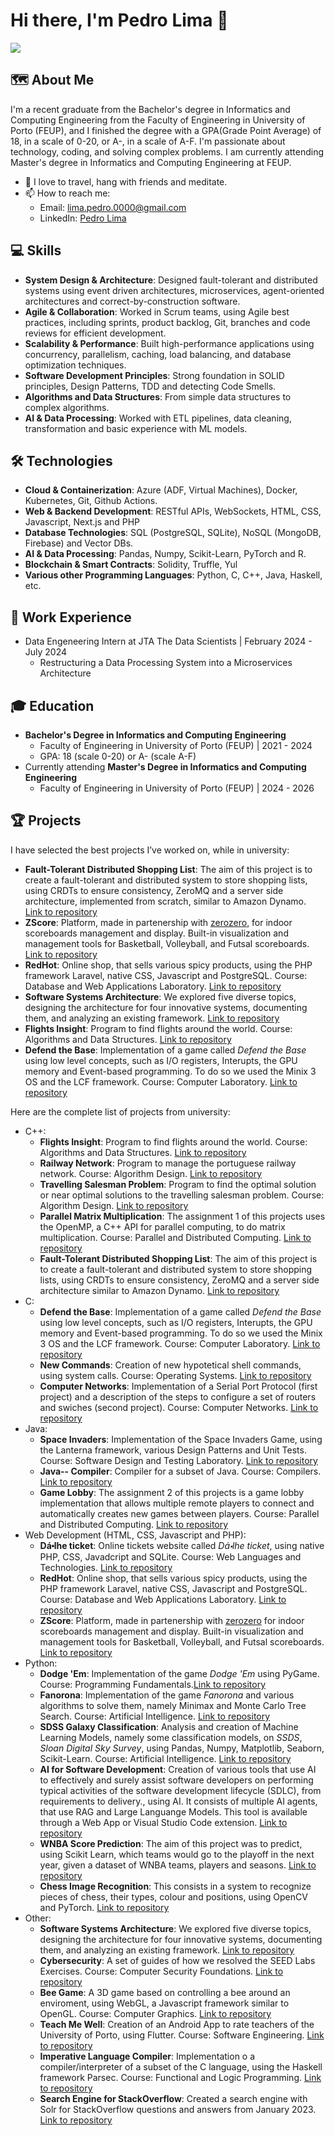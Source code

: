 # Hi there, I'm Pedro Lima 👋

![](https://komarev.com/ghpvc/?username=limapedro12)

## 🗺 About Me
I'm a recent graduate from the Bachelor's degree in Informatics and Computing Engineering from the Faculty of Engineering in University of Porto (FEUP), and I finished the degree with a GPA(Grade Point Average) of 18, in a scale of 0-20, or A-, in a scale of A-F. I'm passionate about technology, coding, and solving complex problems. I am currently attending Master's degree in Informatics and Computing Engineering at FEUP.

- 🌱 I love to travel, hang with friends and meditate.
- 📫 How to reach me:
  - Email:  [lima.pedro.0000@gmail.com](mailto:lima.pedro.0000@gmail.com)
  - LinkedIn: [Pedro Lima](https://www.linkedin.com/in/pedro-lima-b55558295)

## 💻 Skills
- **System Design & Architecture**: Designed fault-tolerant and distributed systems using event driven architectures, microservices, agent-oriented architectures and correct-by-construction software.
- **Agile & Collaboration**: Worked in Scrum teams, using Agile best practices, including sprints, product backlog, Git, branches and code reviews for efficient development.
- **Scalability & Performance**: Built high-performance applications using concurrency, parallelism, caching, load balancing, and database optimization techniques.
- **Software Development Principles**: Strong foundation in SOLID principles, Design Patterns, TDD and detecting Code Smells.
- **Algorithms and Data Structures**: From simple data structures to complex algorithms.
- **AI & Data Processing**: Worked with ETL pipelines, data cleaning, transformation and basic experience with ML models.

## 🛠️ Technologies
- **Cloud & Containerization**: Azure (ADF, Virtual Machines), Docker, Kubernetes, Git, Github Actions.
- **Web & Backend Development**: RESTful APIs, WebSockets, HTML, CSS, Javascript, Next.js and PHP
- **Database Technologies**: SQL (PostgreSQL, SQLite), NoSQL (MongoDB, Firebase) and Vector DBs.
- **AI & Data Processing**: Pandas, Numpy, Scikit-Learn, PyTorch and R.
- **Blockchain & Smart Contracts**: Solidity, Truffle, Yul
- **Various other Programming Languages**: Python, C, C++, Java, Haskell, etc.

## 💼 Work Experience
- Data Engeneering Intern at JTA The Data Scientists | February 2024 - July 2024
  - Restructuring a Data Processing System into a Microservices Architecture

## 🎓 Education
- **Bachelor's Degree in Informatics and Computing Engineering**
  - Faculty of Engineering in University of Porto (FEUP) | 2021 - 2024
  - GPA: 18 (scale 0-20) or A- (scale A-F)
- Currently attending **Master's Degree in Informatics and Computing Engineering**
  - Faculty of Engineering in University of Porto (FEUP) | 2024 - 2026

## 🏆 Projects
I have selected the best projects I’ve worked on, while in university:
- **Fault-Tolerant Distributed Shopping List**: The aim of this project is to create a fault-tolerant and distributed system to store shopping lists, using CRDTs to ensure consistency, ZeroMQ and a server side architecture, implemented from scratch, similar to Amazon Dynamo. [Link to repository](https://github.com/limapedro12/SDLE_ShoppingList)
- **ZScore**: Platform, made in partenership with [zerozero](www.zerozero.pt), for indoor scoreboards management and display. Built-in visualization and management tools for Basketball, Volleyball, and Futsal scoreboards. [Link to repository](https://github.com/limapedro12/LGP_ZScore_ZeroZero)
- **RedHot**: Online shop, that sells various spicy products, using the PHP framework Laravel, native CSS, Javascript and PostgreSQL. Course: Database and Web Applications Laboratory. [Link to repository](https://github.com/limapedro12/LBAW_RedHot_OnlineStore)
- **Software Systems Architecture**: We explored five diverse topics, designing the architecture for four innovative systems, documenting them, and analyzing an existing framework. [Link to repository](https://github.com/limapedro12/ASSO_ArchitectVariousSystems)
- **Flights Insight**: Program to find flights around the world. Course: Algorithms and Data Structures. [Link to repository](https://github.com/marco-vb/FEUP-flights-insight)
- **Defend the Base**: Implementation of a game called *Defend the Base* using low level concepts, such as I/O registers, Interupts, the GPU memory and Event-based programming. To do so we used the Minix 3 OS and the LCF framework. Course: Computer Laboratory. [Link to repository](https://github.com/limapedro12/LCOM_DefendTheBase/)

Here are the complete list of projects from university:
- C++:
    - **Flights Insight**: Program to find flights around the world. Course: Algorithms and Data Structures. [Link to repository](https://github.com/marco-vb/FEUP-flights-insight)
    - **Railway Network**: Program to manage the portuguese railway network. Course: Algorithm Design. [Link to repository](https://github.com/limapedro12/DA_Proj1)
    - **Travelling Salesman Problem**: Program to find the optimal solution or near optimal solutions to the travelling salesman problem. Course: Algorithm Design. [Link to repository](https://github.com/limapedro12/DA_Proj2)
    - **Parallel Matrix Multiplication**: The assignment 1 of this projects uses the OpenMP, a C++ API for parallel computing, to do matrix multiplication. Course: Parallel and Distributed Computing. [Link to repository](https://github.com/limapedro12/CPD_ParallelAndDistributed)
    - **Fault-Tolerant Distributed Shopping List**: The aim of this project is to create a fault-tolerant and distributed system to store shopping lists, using CRDTs to ensure consistency, ZeroMQ and a server side architecture similar to Amazon Dynamo. [Link to repository](https://github.com/limapedro12/SDLE_ShoppingList)
- C:
    - **Defend the Base**: Implementation of a game called *Defend the Base* using low level concepts, such as I/O registers, Interupts, the GPU memory and Event-based programming. To do so we used the Minix 3 OS and the LCF framework. Course: Computer Laboratory. [Link to repository](https://github.com/limapedro12/LCOM_DefendTheBase/)
    - **New Commands**: Creation of new hypotetical shell commands, using system calls. Course: Operating Systems. [Link to repository](https://github.com/limapedro12/SO_TrabalhoPratico)
    - **Computer Networks**: Implementation of a Serial Port Protocol (first project) and a description of the steps to configure a set of routers and swiches (second project). Course: Computer Networks. [Link to repository](https://github.com/limapedro12/RC_ComputerNetworks) 
- Java:
    - **Space Invaders**: Implementation of the Space Invaders Game, using the Lanterna framework, various Design Patterns and Unit Tests. Course: Software Design and Testing Laboratory. [Link to repository](https://github.com/limapedro12/space_invaders)
    - **Java-- Compiler**: Compiler for a subset of Java. Course: Compilers. [Link to repository](https://github.com/limapedro12/COMP_Java--_Compiler)
    - **Game Lobby**: The assignment 2 of this projects is a game lobby implementation that allows multiple remote players to connect and automatically creates new games between players. Course: Parallel and Distributed Computing. [Link to repository](https://github.com/limapedro12/CPD_ParallelAndDistributed)
- Web Development (HTML, CSS, Javascript and PHP):
    - **Dá⬝lhe ticket**: Online tickets website called *Dá⬝lhe ticket*, using native PHP, CSS, Javadcript and SQLite. Course: Web Languages and Technologies. [Link to repository](https://github.com/limapedro12/project-ltw05g02)
    - **RedHot**: Online shop, that sells various spicy products, using the PHP framework Laravel, native CSS, Javascript and PostgreSQL. Course: Database and Web Applications Laboratory. [Link to repository](https://github.com/limapedro12/LBAW_RedHot_OnlineStore)
    - **ZScore**: Platform, made in partenership with [zerozero](www.zerozero.pt) for indoor scoreboards management and display. Built-in visualization and management tools for Basketball, Volleyball, and Futsal scoreboards. [Link to repository](https://github.com/limapedro12/LGP_ZScore_ZeroZero)
- Python:
     - **Dodge 'Em**: Implementation of the game *Dodge 'Em* using PyGame. Course: Programming Fundamentals.[Link to repository](https://github.com/limapedro12/dodge-em-atari)
     - **Fanorona**: Implementation of the game *Fanorona* and various algorithms to solve them, namely Minimax and Monte Carlo Tree Search. Course: Artificial Intelligence. [Link to repository](https://github.com/limapedro12/IA_Fanorona)
     - **SDSS Galaxy Classification**: Analysis and creation of Machine Learning Models, namely some classification models, on *SSDS*, *Sloan Digital Sky Survey*, using Pandas, Numpy, Matplotlib, Seaborn, Scikit-Learn. Course: Artificial Intelligence. [Link to repository](https://github.com/limapedro12/IA_SSDS)
     - **AI for Software Development**: Creation of various tools that use AI to effectively and surely assist software developers on performing typical activities of the software development lifecycle (SDLC), from requirements to delivery., using AI. It consists of multiple AI agents, that use RAG and Large Languange Models. This tool is available through a Web App or Visual Studio Code extension.  [Link to repository](https://github.com/FEUP-MEIC-DS-2024-25/ai4sd/wiki)
     - **WNBA Score Prediction**: The aim of this project was to predict, using Scikit Learn, which teams would go to the playoff in the next year, given a dataset of WNBA teams, players and seasons. [Link to repository](https://github.com/limapedro12/AC_WBNA)
     - **Chess Image Recognition**: This consists in a system to recognize pieces of chess, their types, colour and positions, using OpenCV and PyTorch. [Link to repository](https://github.com/limapedro12/VCOM_Chess)
- Other:
     - **Software Systems Architecture**: We explored five diverse topics, designing the architecture for four innovative systems, documenting them, and analyzing an existing framework. [Link to repository](https://github.com/limapedro12/ASSO_ArchitectVariousSystems)
     - **Cybersecurity**: A set of guides of how we resolved the SEED Labs Exercises. Course: Computer Security Foundations. [Link to repository](https://github.com/limapedro12/FSI_Cybersecurity)
     - **Bee Game**: A 3D game based on controlling a bee around an enviroment, using WebGL, a Javascript framework similar to OpenGL. Course: Computer Graphics. [Link to repository](https://github.com/limapedro12/CG_BeeGame)
     - **Teach Me Well**: Creation of an Android App to rate teachers of the University of Porto, using Flutter. Course: Software Engineering. [Link to repository](https://github.com/limapedro12/ESOF_App)
     - **Imperative Language Compiler**: Implementation o a compiler/interpreter of a subset of the C language, using the Haskell framework Parsec. Course: Functional and Logic Programming. [Link to repository](https://github.com/limapedro12/PFL_Compiler)
     - **Search Engine for StackOverflow**: Created a search engine with Solr for StackOverflow questions and answers from January 2023. [Link to repository](https://github.com/limapedro12/PRI_StackOverflow)
  

<!---
## 📊 GitHub Stats
![Your GitHub stats](https://github-readme-stats.vercel.app/api?username=limapedro12&show_icons=true&theme=radical)
![Top Languages](https://github-readme-stats.vercel.app/api/top-langs/?username=limapedro12&layout=compact&theme=radical)
-->
